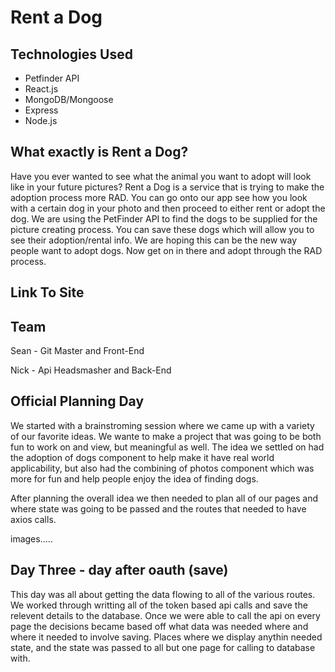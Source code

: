 # Rent a Dog

## Technologies Used
- Petfinder API
- React.js
- MongoDB/Mongoose
- Express
- Node.js

## What exactly is Rent a Dog?
Have you ever wanted to see what the animal you want to adopt will look like in your future pictures? Rent a Dog is a service that is trying to make the adoption process more RAD. You can go onto our app see how you look with a certain dog in your photo and then proceed to either rent or adopt the dog. We are using the PetFinder API to find the dogs to be supplied for the picture creating process. You can save these dogs which will allow you to see their adoption/rental info. We are hoping this can be the new way people want to adopt dogs. Now get on in there and adopt through the RAD process.
## Link To Site

## Team

Sean - Git Master and Front-End

Nick - Api Headsmasher and Back-End

## Official Planning Day
We started with a brainstroming session where we came up with a variety of our favorite ideas. We wante to make a project that was going to be both fun to work on and view, but meaningful as well. The idea we settled on had the adoption of dogs component to help make it have real world applicability, but also had the combining of photos component which was more for fun and help people enjoy the idea of finding dogs. 

After planning the overall idea we then needed to plan all of our pages and where state was going to be passed and the routes that needed to have axios calls. 

images.....


## Day Three - day after oauth (save)
This day was all about getting the data flowing to all of the various routes. We worked through writting all of the token based api calls and save the relevent details to the database. Once we were able to call the api on every page the decisions became based off what data was needed where and where it needed to involve saving. Places where we display anythin needed state, and the state was passed to all but one page for calling to database with. 

